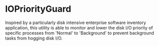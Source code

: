 IOPriorityGuard
===============

Inspired by a particularly disk intensive enterprise software inventory application, this utility is able to monitor and lower the disk I/O priority of specific processes from 'Normal' to 'Background' to prevent background tasks from hogging disk I/O.
